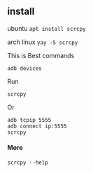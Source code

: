 ## install

ubuntu
`apt install scrcpy`

arch linux
`yay -S scrcpy`


This is Best commands

`
adb devices
`



Run

`scrcpy`

Or
```
adb tcpip 5555
adb connect ip:5555
scrcpy
```

#### More

`scrcpy --help`

